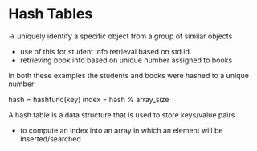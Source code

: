 # Hash Tables

-> uniquely identify a specific object from a group of similar objects
* use of this for student info retrieval based on std id
* retrieving book info based on unique number assigned to books

In both these examples the students and books were hashed to a unique number

hash = hashfunc(key)
index = hash % array_size

A hash table is a data structure that is used to store keys/value pairs
* to compute an index into an array in which an element will be inserted/searched
